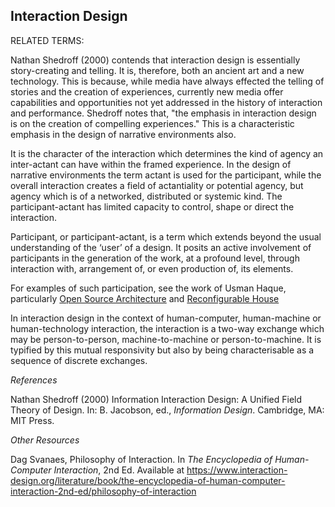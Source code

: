 ## Interaction Design

RELATED TERMS: 

Nathan Shedroff (2000) contends that interaction design is essentially story-creating and telling. It is, therefore, both an ancient art and a new technology. This is because, while media have always effected the telling of stories and the creation of experiences, currently new media offer capabilities and opportunities not yet addressed in the history of interaction and performance. Shedroff notes that, "the emphasis in interaction design is on the creation of compelling experiences." This is a characteristic emphasis in the design of narrative environments also.

It is the character of the interaction which determines the kind of agency an inter-actant can have within the framed experience. In the design of narrative environments the term actant is used for the participant, while the overall interaction creates a field of actantiality or potential agency, but agency which is of a networked, distributed or systemic kind. The participant-actant has limited capacity to control, shape or direct the interaction.

Participant, or participant-actant, is a term which extends beyond the usual understanding of the ‘user’ of a design. It posits an active involvement of participants in the generation of the work, at a profound level, through interaction with, arrangement of, or even production of, its elements.

For examples of such participation, see the work of Usman Haque, particularly [Open Source Architecture](http://www.haque.co.uk/opensourcearchitecture.php) and [Reconfigurable House](http://www.haque.co.uk/reconfigurablehouse.php)

In interaction design in the context of human-computer, human-machine or human-technology interaction, the interaction is a two-way exchange which may be person-to-person, machine-to-machine or person-to-machine. It is typified by this mutual responsivity but also by being characterisable as a sequence of discrete exchanges.

*References*

Nathan Shedroff (2000) Information Interaction Design: A Unified Field Theory of Design. In: B. Jacobson, ed., _Information Design_. Cambridge, MA: MIT Press.

*Other Resources*

Dag Svanaes, Philosophy of Interaction. In _The Encyclopedia of Human-Computer Interaction_, 2nd Ed. Available at https://www.interaction-design.org/literature/book/the-encyclopedia-of-human-computer-interaction-2nd-ed/philosophy-of-interaction



